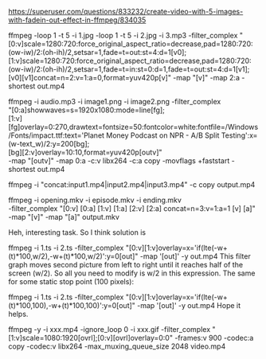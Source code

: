 ﻿https://superuser.com/questions/833232/create-video-with-5-images-with-fadein-out-effect-in-ffmpeg/834035

ffmpeg -loop 1 -t 5 -i 1.jpg -loop 1 -t 5 -i 2.jpg -i 3.mp3 -filter_complex "[0:v]scale=1280:720:force_original_aspect_ratio=decrease,pad=1280:720:(ow-iw)/2:(oh-ih)/2,setsar=1,fade=t=out:st=4:d=1[v0]; [1:v]scale=1280:720:force_original_aspect_ratio=decrease,pad=1280:720:(ow-iw)/2:(oh-ih)/2,setsar=1,fade=t=in:st=0:d=1,fade=t=out:st=4:d=1[v1];  [v0][v1]concat=n=2:v=1:a=0,format=yuv420p[v]" -map "[v]" -map 2:a -shortest out.mp4


ffmpeg -i audio.mp3 -i image1.png -i image2.png -filter_complex \
"[0:a]showwaves=s=1920x1080:mode=line[fg]; \
 [1:v][fg]overlay=0:270,drawtext=fontsize=50:fontcolor=white:fontfile=/Windows/Fonts/impact.ttf:text='Planet Money Podcast on NPR - A/B Split Testing':x=(w-text_w)/2:y=200[bg]; \
 [bg][2:v]overlay=10:10,format=yuv420p[outv]" \
-map "[outv]" -map 0:a -c:v libx264 -c:a copy -movflags +faststart -shortest out.mp4

ffmpeg -i "concat:input1.mp4|input2.mp4|input3.mp4" -c copy output.mp4

ffmpeg -i opening.mkv -i episode.mkv -i ending.mkv \
  -filter_complex "[0:v] [0:a] [1:v] [1:a] [2:v] [2:a] concat=n=3:v=1:a=1 [v] [a]" \
  -map "[v]" -map "[a]" output.mkv


  Heh, interesting task. So I think solution is

ffmpeg -i 1.ts -i 2.ts -filter_complex "[0:v][1:v]overlay=x='if(lte(-w+(t)*100,w/2),-w+(t)*100,w/2)':y=0[out]" -map '[out]' -y out.mp4
This filter graph moves second picture from left to right until it reaches half of the screen (w/2). So all you need to modify is w/2 in this expression. The same for some static stop point (100 pixels):

ffmpeg -i 1.ts -i 2.ts -filter_complex "[0:v][1:v]overlay=x='if(lte(-w+(t)*100,100),-w+(t)*100,100)':y=0[out]" -map '[out]' -y out.mp4
Hope it helps.

ffmpeg -y -i xxx.mp4 -ignore_loop 0 -i xxx.gif -filter_complex "[1:v]scale=1080:1920[ovrl];[0:v][ovrl]overlay=0:0" -frames:v 900 -codec:a copy -codec:v libx264 -max_muxing_queue_size 2048 video.mp4